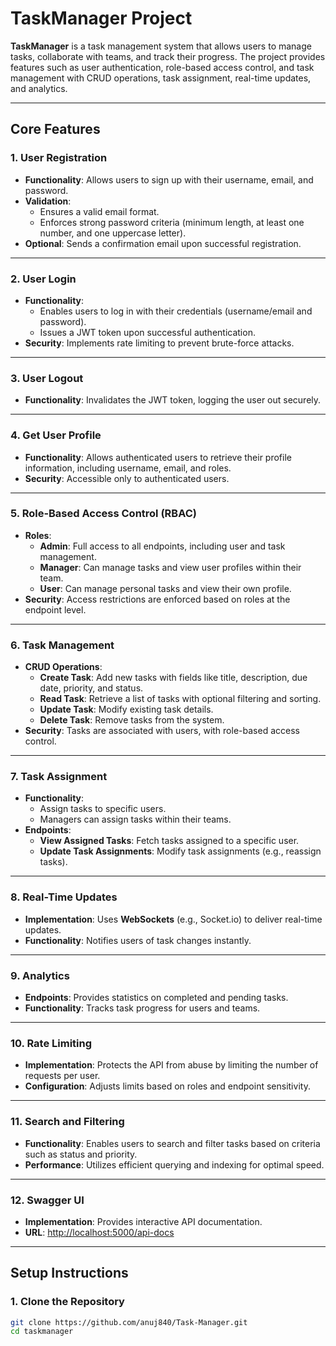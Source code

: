 # TaskManager Project

**TaskManager** is a task management system that allows users to manage tasks, collaborate with teams, and track their progress. The project provides features such as user authentication, role-based access control, and task management with CRUD operations, task assignment, real-time updates, and analytics.

---

## Core Features

### 1. **User Registration**
 
- **Functionality**: Allows users to sign up with their username, email, and password.
- **Validation**:
  - Ensures a valid email format.
  - Enforces strong password criteria (minimum length, at least one number, and one uppercase letter).
- **Optional**: Sends a confirmation email upon successful registration.

---

### 2. **User Login**
 
- **Functionality**:
  - Enables users to log in with their credentials (username/email and password).
  - Issues a JWT token upon successful authentication.
- **Security**: Implements rate limiting to prevent brute-force attacks.

---

### 3. **User Logout**
 
- **Functionality**: Invalidates the JWT token, logging the user out securely.

---

### 4. **Get User Profile**
 
- **Functionality**: Allows authenticated users to retrieve their profile information, including username, email, and roles.
- **Security**: Accessible only to authenticated users.

---

### 5. **Role-Based Access Control (RBAC)**
- **Roles**:
  - **Admin**: Full access to all endpoints, including user and task management.
  - **Manager**: Can manage tasks and view user profiles within their team.
  - **User**: Can manage personal tasks and view their own profile.
- **Security**: Access restrictions are enforced based on roles at the endpoint level.

---

### 6. **Task Management**
- **CRUD Operations**:
  - **Create Task**: Add new tasks with fields like title, description, due date, priority, and status.
  - **Read Task**: Retrieve a list of tasks with optional filtering and sorting.
  - **Update Task**: Modify existing task details.
  - **Delete Task**: Remove tasks from the system.
- **Security**: Tasks are associated with users, with role-based access control.

---

### 7. **Task Assignment**
- **Functionality**:
  - Assign tasks to specific users.
  - Managers can assign tasks within their teams.
- **Endpoints**:
  - **View Assigned Tasks**: Fetch tasks assigned to a specific user.
  - **Update Task Assignments**: Modify task assignments (e.g., reassign tasks).

---

### 8. **Real-Time Updates**
- **Implementation**: Uses **WebSockets** (e.g., Socket.io) to deliver real-time updates.
- **Functionality**: Notifies users of task changes instantly.

---

### 9. **Analytics**
- **Endpoints**: Provides statistics on completed and pending tasks.
- **Functionality**: Tracks task progress for users and teams.

---

### 10. **Rate Limiting**
- **Implementation**: Protects the API from abuse by limiting the number of requests per user.
- **Configuration**: Adjusts limits based on roles and endpoint sensitivity.

---

### 11. **Search and Filtering**
- **Functionality**: Enables users to search and filter tasks based on criteria such as status and priority.
- **Performance**: Utilizes efficient querying and indexing for optimal speed.

---

### 12. **Swagger UI**
- **Implementation**: Provides interactive API documentation.
- **URL**: [http://localhost:5000/api-docs](http://localhost:5000/api-docs)

---

## Setup Instructions

### 1. **Clone the Repository**

```bash
git clone https://github.com/anuj840/Task-Manager.git
cd taskmanager

